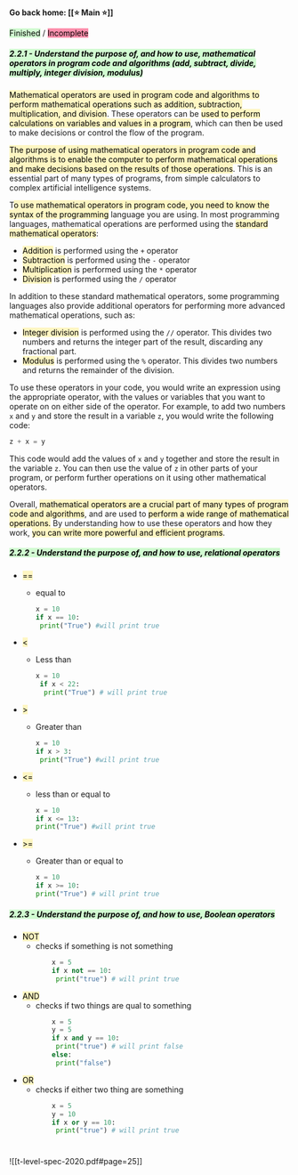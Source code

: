 **Go back home: [[⭐ Main ⭐]]**

<mark style="background: #BBFABBA6;">Finished</mark> / <mark style="background: #FF5582A6;">Incomplete</mark>
##### <mark style="background: #BBFABBA6;">2.2.1 - Understand the purpose of, and how to use, mathematical operators in program code and algorithms (add, subtract, divide, multiply, integer division, modulus)</mark>

<mark style="background: #FFF3A3A6;">Mathematical operators are used in program code and algorithms to perform mathematical operations such as addition, subtraction, multiplication, and division</mark>. These operators can be <mark style="background: #FFF3A3A6;">used to perform calculations on variables and values in a program</mark>, which can then be used to make decisions or control the flow of the program.

<mark style="background: #FFF3A3A6;">The purpose of using mathematical operators in program code and algorithms is to enable the computer to perform mathematical operations and make decisions based on the results of those operations</mark>. This is an essential part of many types of programs, from simple calculators to complex artificial intelligence systems.

T<mark style="background: #FFF3A3A6;">o use mathematical operators in program code, you need to know the syntax of the programming</mark> language you are using. In most programming languages, mathematical operations are performed using the <mark style="background: #FFF3A3A6;">standard mathematical operators</mark>:

-   <mark style="background: #FFF3A3A6;">Addition</mark> is performed using the ` + ` operator
-   <mark style="background: #FFF3A3A6;">Subtraction</mark> is performed using the ` - ` operator
-   <mark style="background: #FFF3A3A6;">Multiplication</mark> is performed using the ` * ` operator
-   <mark style="background: #FFF3A3A6;">Division</mark> is performed using the ` / ` operator

In addition to these standard mathematical operators, some programming languages also provide additional operators for performing more advanced mathematical operations, such as:

-   <mark style="background: #FFF3A3A6;">Integer division</mark> is performed using the ` // ` operator. This divides two numbers and returns the integer part of the result, discarding any fractional part.
-   <mark style="background: #FFF3A3A6;">Modulus</mark> is performed using the ` % ` operator. This divides two numbers and returns the remainder of the division.

To use these operators in your code, you would write an expression using the appropriate operator, with the values or variables that you want to operate on on either side of the operator. For example, to add two numbers `x` and `y` and store the result in a variable `z`, you would write the following code:

```python
z + x = y
```

This code would add the values of `x` and `y` together and store the result in the variable `z`. You can then use the value of `z` in other parts of your program, or perform further operations on it using other mathematical operators.

Overall, <mark style="background: #FFF3A3A6;">mathematical operators are a crucial part of many types of program code and algorithms</mark>, and are used to <mark style="background: #FFF3A3A6;">perform a wide range of mathematical operations.</mark> By understanding how to use these operators and how they work, <mark style="background: #FFF3A3A6;">you can write more powerful and efficient programs</mark>.


##### <mark style="background: #BBFABBA6;">2.2.2 - Understand the purpose of, and how to use, relational operators </mark>
- <mark style="background: #FFF3A3A6;">==</mark>
	- equal to
		```python
		x = 10
		if x == 10:
		 print("True") #will print true
		```
- <mark style="background: #FFF3A3A6;"><</mark>
	- Less than
		```python
		x = 10
		 if x < 22:
		  print("True") # will print true
		```
- <mark style="background: #FFF3A3A6;">></mark> 
	- Greater than 
		```python
		x = 10
		if x > 3:
		 print("True") #will print true
		```
	
- <mark style="background: #FFF3A3A6;"><=</mark>
	- less than or equal to 
		 ```python
		 x = 10 
		if x <= 13: 
		 print("True") #will print true
		 ```
- <mark style="background: #FFF3A3A6;">>=</mark>
	- Greater than or equal to
		 ```python
		x = 10
		if x >= 10:
		 print("True") # will print true
		```

##### <mark style="background: #BBFABBA6;">2.2.3 - Understand the purpose of, and how to use, Boolean operators</mark>
- <mark style="background: #FFF3A3A6;">NOT</mark>
	- checks if something is not something
		```python
			x = 5
			if x not == 10:
			 print("true") # will print true
		```
- <mark style="background: #FFF3A3A6;">AND</mark>
	- checks if two things are qual to something
		```python
			x = 5
			y = 5
			if x and y == 10:
			 print("true") # will print false
			else:
			 print("false")
		```
- <mark style="background: #FFF3A3A6;">OR</mark>
	- checks if either two thing are something
		```python
			x = 5
			y = 10
			if x or y == 10:
			 print("true") # will print true
		```





















#

![[t-level-spec-2020.pdf#page=25]]

